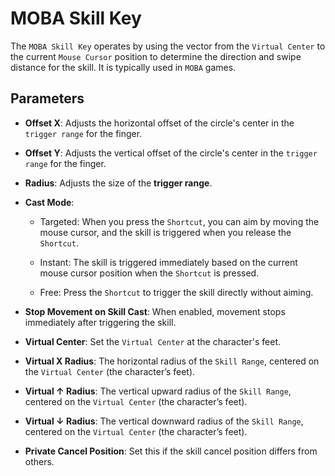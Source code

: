 # MOBA Skill Key

The `MOBA Skill Key` operates by using the vector from the `Virtual Center` to the current `Mouse Cursor` position to determine the direction and swipe distance for the skill. It is typically used in `MOBA` games.

## Parameters

* **Offset X**: Adjusts the horizontal offset of the circle's center in the `trigger range` for the finger.

* **Offset Y**: Adjusts the vertical offset of the circle's center in the `trigger range` for the finger.

* **Radius**: Adjusts the size of the **trigger range**.

* **Cast Mode**:

    * Targeted: When you press the `Shortcut`, you can aim by moving the mouse cursor, and the skill is triggered when you release the `Shortcut`.

    * Instant: The skill is triggered immediately based on the current mouse cursor position when the `Shortcut` is pressed.

    * Free: Press the `Shortcut` to trigger the skill directly without aiming.

* **Stop Movement on Skill Cast**: When enabled, movement stops immediately after triggering the skill.

* **Virtual Center**: Set the `Virtual Center` at the character's feet.

* **Virtual X Radius**: The horizontal radius of the `Skill Range`, centered on the `Virtual Center` (the character’s feet).

* **Virtual ↑ Radius**: The vertical upward radius of the `Skill Range`, centered on the `Virtual Center` (the character’s feet).

* **Virtual ↓ Radius**: The vertical downward radius of the `Skill Range`, centered on the `Virtual Center` (the character’s feet).

* **Private Cancel Position**: Set this if the skill cancel position differs from others.
